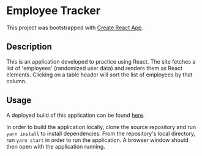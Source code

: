 # Employee Tracker

This project was bootstrapped with [Create React App](https://github.com/facebook/create-react-app).

## Description
This is an application developed to practice using React. The site fetches a list of 'employees' (randomized user data) and renders them as React elements. Clicking on a table header will sort the list of employees by that column.

## Usage
A deployed build of this application can be found [here]().

In order to build the application locally, clone the source repository and run `yarn install` to install dependencies. From the repository's local directory, run `yarn start` in order to run the application. A browser window should then open with the application running.
